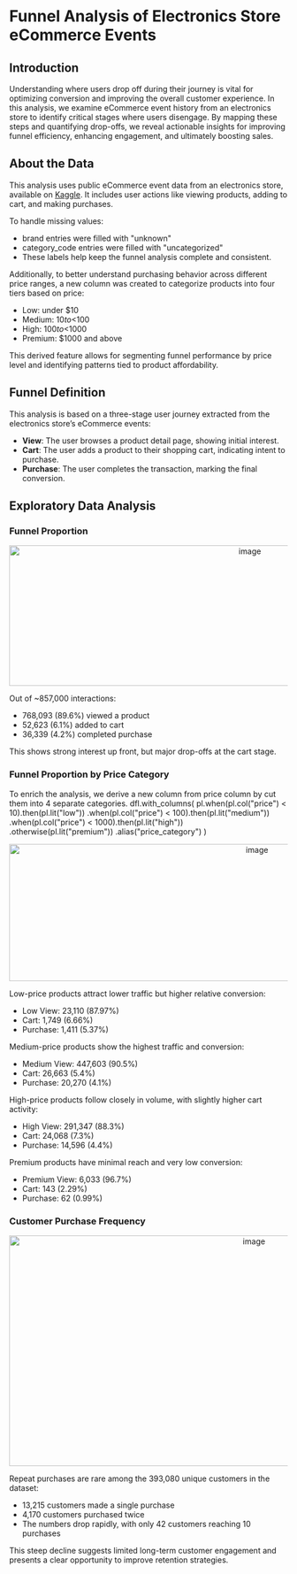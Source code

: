 # Funnel Analysis of Electronics Store eCommerce Events


## Introduction
Understanding where users drop off during their journey is vital for optimizing conversion and improving the overall customer experience. In this analysis, we examine eCommerce event history from an electronics store to identify critical stages where users disengage. By mapping these steps and quantifying drop-offs, we reveal actionable insights for improving funnel efficiency, enhancing engagement, and ultimately boosting sales.

## About the Data
This analysis uses public eCommerce event data from an electronics store, available on [Kaggle](https://www.kaggle.com/datasets/mkechinov/ecommerce-events-history-in-electronics-store). It includes user actions like viewing products, adding to cart, and making purchases. 

To handle missing values:
- brand entries were filled with "unknown"
- category_code entries were filled with "uncategorized"
- These labels help keep the funnel analysis complete and consistent.

Additionally, to better understand purchasing behavior across different price ranges, a new column was created to categorize products into four tiers based on price:
- Low: under $10
- Medium: $10 to <$100
- High: $100 to <$1000
- Premium: $1000 and above

This derived feature allows for segmenting funnel performance by price level and identifying patterns tied to product affordability.

## Funnel Definition
This analysis is based on a three-stage user journey extracted from the electronics store’s eCommerce events:
  - **View**: The user browses a product detail page, showing initial interest.
  - **Cart**: The user adds a product to their shopping cart, indicating intent to purchase.
  - **Purchase**: The user completes the transaction, marking the final conversion.

## Exploratory Data Analysis

### Funnel Proportion
<p align=center>
  <img width="855" height="254" alt="image" src="https://github.com/user-attachments/assets/cba03f03-94ee-40c7-9af4-a2be8f5bea82" />
</p>

Out of ~857,000 interactions:
- 768,093 (89.6%) viewed a product
- 52,623 (6.1%) added to cart
- 36,339 (4.2%) completed purchase

This shows strong interest up front, but major drop-offs at the cart stage.


### Funnel Proportion by Price Category
To enrich the analysis, we derive a new column from price column by cut them into 4 separate categories.
dfl.with_columns(
    pl.when(pl.col("price") < 10).then(pl.lit("low"))
      .when(pl.col("price") < 100).then(pl.lit("medium"))
      .when(pl.col("price") < 1000).then(pl.lit("high"))
      .otherwise(pl.lit("premium"))
      .alias("price_category")
)

<p align=center>
  <img width="881" height="248" alt="image" src="https://github.com/user-attachments/assets/ec320a72-efb1-405a-9bb1-891bc0343309" />
</p>

Low-price products attract lower traffic but higher relative conversion:
- Low View: 23,110 (87.97%)
- Cart: 1,749 (6.66%)
- Purchase: 1,411 (5.37%)

Medium-price products show the highest traffic and conversion:
- Medium View: 447,603 (90.5%)
- Cart: 26,663 (5.4%)
- Purchase: 20,270 (4.1%)

High-price products follow closely in volume, with slightly higher cart activity:
- High View: 291,347 (88.3%)
- Cart: 24,068 (7.3%)
- Purchase: 14,596 (4.4%)

Premium products have minimal reach and very low conversion:
- Premium View: 6,033 (96.7%)
- Cart: 143 (2.29%)
- Purchase: 62 (0.99%)


### Customer Purchase Frequency
<p align=center>
  <img width="870" height="417" alt="image" src="https://github.com/user-attachments/assets/458b3c44-0b58-4156-b33d-cc3b4fd402d9" />
</p>

Repeat purchases are rare among the 393,080 unique customers in the dataset:
- 13,215 customers made a single purchase
- 4,170 customers purchased twice
- The numbers drop rapidly, with only 42 customers reaching 10 purchases

This steep decline suggests limited long-term customer engagement and presents a clear opportunity to improve retention strategies.
